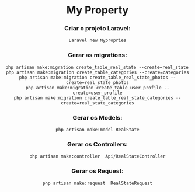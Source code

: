 <center>
<h1>My Property</h1>

<h3>Criar o projeto Laravel:</h3>

    Laravel new Mypropries

<h3>Gerar as migrations:</h3>

    php artisan make:migration create_table_real_state --create=real_state  
    php artisan make:migration create_table_categories --create=categories
    php artisan make:migration create_table_real_state_photos --create=real_state_photos
    php artisan make:migration create_table_user_profile --create=user_profile
    php artisan make:migration create_table_real_state_categories --create=real_state_categories

<h3>Gerar os Models:</h3>

    php artisan make:model RealState

<h3>Gerar os Controllers:</h3>

    php artisan make:controller  Api/RealStateController

<h3>Gerar os Request:</h3>

    php artisan make:request  RealStateRequest

</center>
